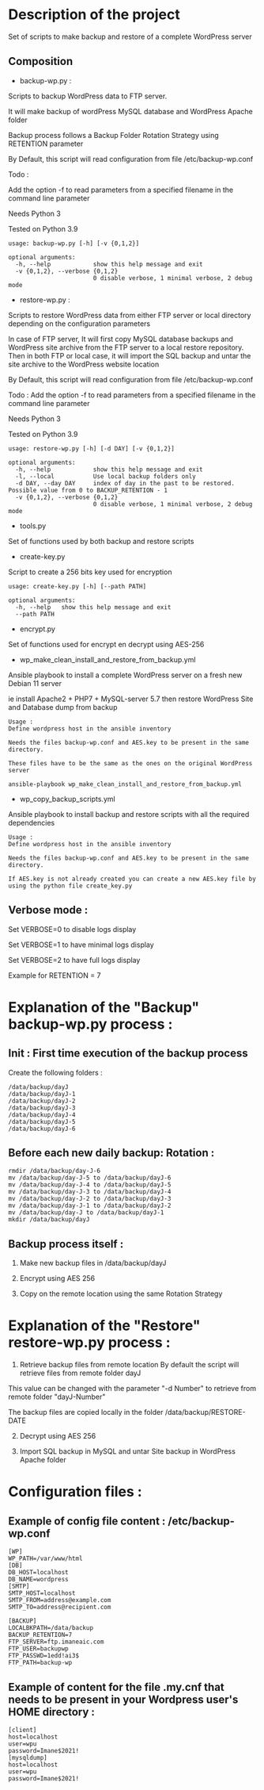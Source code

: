 # Description of the project
Set of scripts to make backup and restore of a complete WordPress server

## Composition

- backup-wp.py :

Scripts to backup WordPress data to FTP server.

It will make backup of wordPress MySQL database and WordPress Apache folder

Backup process follows a Backup Folder Rotation Strategy using RETENTION parameter

By Default, this script will read configuration from file /etc/backup-wp.conf

Todo :

Add the option -f to read parameters from a specified filename in the command line parameter

Needs Python 3

Tested on Python 3.9
```
usage: backup-wp.py [-h] [-v {0,1,2}]

optional arguments:
  -h, --help            show this help message and exit
  -v {0,1,2}, --verbose {0,1,2}
                        0 disable verbose, 1 minimal verbose, 2 debug mode

```
- restore-wp.py :

Scripts to restore WordPress data from either FTP server or local directory depending on the configuration parameters

In case of FTP server, It will first copy MySQL database backups and WordPress site archive from the FTP server to a local restore repository.
Then in both FTP or local case, it will import the SQL backup and untar the site archive to the WordPress website location

By Default, this script will read configuration from file /etc/backup-wp.conf

Todo : Add the option -f to read parameters from a specified filename in the command line parameter

Needs Python 3

Tested on Python 3.9
```
usage: restore-wp.py [-h] [-d DAY] [-v {0,1,2}]

optional arguments:
  -h, --help            show this help message and exit
  -l, --local           Use local backup folders only
  -d DAY, --day DAY     index of day in the past to be restored. Possible value from 0 to BACKUP_RETENTION - 1
  -v {0,1,2}, --verbose {0,1,2}
                        0 disable verbose, 1 minimal verbose, 2 debug mode
```
- tools.py

Set of functions used by both backup and restore scripts

- create-key.py

Script to create a 256 bits key used for encryption
```
usage: create-key.py [-h] [--path PATH]

optional arguments:
  -h, --help   show this help message and exit
  --path PATH
```
- encrypt.py

Set of functions used for encrypt en decrypt using AES-256

- wp_make_clean_install_and_restore_from_backup.yml

Ansible playbook to install a complete WordPress server on a fresh new Debian 11 server

ie install Apache2 + PHP7 + MySQL-server 5.7  then restore WordPress Site and Database dump from backup

```
Usage :
Define wordpress host in the ansible inventory

Needs the files backup-wp.conf and AES.key to be present in the same directory.

These files have to be the same as the ones on the original WordPress server

ansible-playbook wp_make_clean_install_and_restore_from_backup.yml
```


- wp_copy_backup_scripts.yml

Ansible playbook to install backup and restore scripts with all the required dependencies

```
Usage :
Define wordpress host in the ansible inventory

Needs the files backup-wp.conf and AES.key to be present in the same directory.

If AES.key is not already created you can create a new AES.key file by using the python file create_key.py
```

## Verbose mode :

Set VERBOSE=0 to disable logs display

Set VERBOSE=1 to have minimal logs display

Set VERBOSE=2 to have full logs display

Example for RETENTION = 7

# Explanation of the "Backup" backup-wp.py process :

## Init : First time execution of the backup process

Create the following folders :
```
/data/backup/dayJ
/data/backup/dayJ-1
/data/backup/dayJ-2
/data/backup/dayJ-3
/data/backup/dayJ-4
/data/backup/dayJ-5
/data/backup/dayJ-6
```
## Before each new daily backup: Rotation :
```
rmdir /data/backup/day-J-6
mv /data/backup/day-J-5 to /data/backup/dayJ-6
mv /data/backup/day-J-4 to /data/backup/dayJ-5
mv /data/backup/day-J-3 to /data/backup/dayJ-4
mv /data/backup/day-J-2 to /data/backup/dayJ-3
mv /data/backup/day-J-1 to /data/backup/dayJ-2
mv /data/backup/day-J to /data/backup/dayJ-1
mkdir /data/backup/dayJ
```
## Backup process itself :
1. Make new backup files in /data/backup/dayJ

2. Encrypt using AES 256

3. Copy on the remote location using the same Rotation Strategy

# Explanation of the "Restore" restore-wp.py process :
1. Retrieve backup files from remote location
By default the script will retrieve files from  remote folder dayJ

This value can be changed with the parameter "-d Number" to retrieve from remote folder "dayJ-Number"

The backup files are copied locally in the folder /data/backup/RESTORE-DATE

2. Decrypt using AES 256

3. Import SQL backup  in MySQL and untar Site backup in WordPress Apache folder

# Configuration files :
## Example of config file content : /etc/backup-wp.conf
```
[WP]
WP_PATH=/var/www/html
[DB]
DB_HOST=localhost
DB_NAME=wordpress
[SMTP]
SMTP_HOST=localhost
SMTP_FROM=address@example.com
SMTP_TO=address@recipient.com

[BACKUP]
LOCALBKPATH=/data/backup
BACKUP_RETENTION=7
FTP_SERVER=ftp.imaneaic.com
FTP_USER=backupwp
FTP_PASSWD=1edd!ai3$
FTP_PATH=backup-wp
```

## Example of content for the file .my.cnf that needs to be present in your Wordpress user's HOME directory :

```
[client]
host=localhost
user=wpu
password=Imane$2021!
[mysqldump]
host=localhost
user=wpu
password=Imane$2021!
```